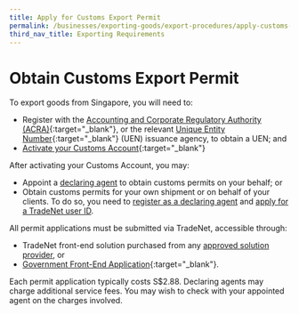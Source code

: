 ```yaml
---
title: Apply for Customs Export Permit
permalink: /businesses/exporting-goods/export-procedures/apply-customs-export-permit
third_nav_title: Exporting Requirements
---
```


# Obtain Customs Export Permit

To export goods from Singapore, you will need to:

-   Register with the [Accounting and Corporate Regulatory Authority (ACRA)](http://www.acra.gov.sg/){:target="_blank"}, or the relevant [Unique Entity Number](http://www.uen.gov.sg/){:target="_blank"} (UEN) issuance agency, to obtain a UEN; and
-   [Activate your Customs Account](https://www.tradenet.gov.sg/TN41EFORM/tds/sp/splogin.do?action=init_acct){:target="_blank"}

After activating your Customs Account, you may:

-   Appoint a [declaring agent](/businesses/business-resources/directories-of-service-providers/list-of-local-forwarding-agents) to obtain customs permits on your behalf; or
-   Obtain customs permits for your own shipment or on behalf of your clients. To do so, you need to [register as a declaring agent](/businesses/new-traders-and-registration-services/registration-services/apply-update-renew-terminate-declaring-agent-account-and-declarant) and [apply for a TradeNet user ID](/businesses/national-single-window/overview/what-you-need-to-know-about-tradenet).

All permit applications must be submitted via TradeNet, accessible through:

-   TradeNet front-end solution purchased from any [approved solution provider](/businesses/national-single-window/overview/tradenet-solution-providers), or
-   [Government Front-End Application](https://www.tradenet.gov.sg/tradenet/login.portal){:target="_blank"}.

Each permit application typically costs S$2.88. Declaring agents may charge additional service fees. You may wish to check with your appointed agent on the charges involved.
